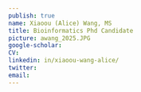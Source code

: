 ```yaml
---
publish: true
name: Xiaoou (Alice) Wang, MS
title: Bioinformatics Phd Candidate
picture: awang_2025.JPG
google-scholar: 
CV:
linkedin: in/xiaoou-wang-alice/
twitter:
email:
---
```

